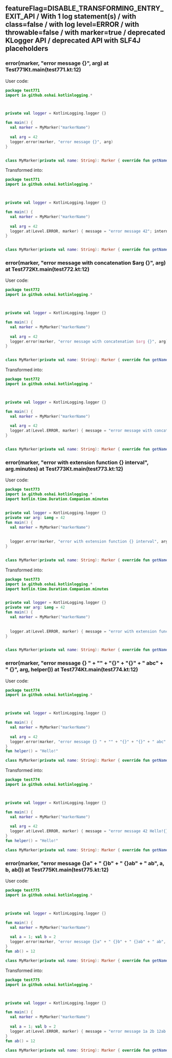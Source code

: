 ## featureFlag=DISABLE_TRANSFORMING_ENTRY_EXIT_API / With 1 log statement(s) / with class=false / with log level=ERROR / with throwable=false / with marker=true / deprecated KLogger API / deprecated API with SLF4J placeholders



###  error(marker, "error message {}", arg) at Test771Kt.main(test771.kt:12)

User code:
```kotlin
package test771
import io.github.oshai.kotlinlogging.*



private val logger = KotlinLogging.logger {}

fun main() {
  val marker = MyMarker("markerName")
  
  val arg = 42
  logger.error(marker, "error message {}", arg)
}


class MyMarker(private val name: String): Marker { override fun getName() = name }

```
  
Transformed into:
```kotlin
package test771
import io.github.oshai.kotlinlogging.*



private val logger = KotlinLogging.logger {}

fun main() {
  val marker = MyMarker("markerName")
  
  val arg = 42
  logger.at(Level.ERROR, marker) { message = "error message 42"; internalCompilerData = KLoggingEventBuilder.InternalCompilerData(messageTemplate = ""error message {}"", className = "test771.Test771Kt", methodName = "main", fileName = "test771.kt", lineNumber = 12)
}


class MyMarker(private val name: String): Marker { override fun getName() = name }

```

###  error(marker, "error message with concatenation $arg {}", arg) at Test772Kt.main(test772.kt:12)

User code:
```kotlin
package test772
import io.github.oshai.kotlinlogging.*



private val logger = KotlinLogging.logger {}

fun main() {
  val marker = MyMarker("markerName")
  
  val arg = 42
  logger.error(marker, "error message with concatenation $arg {}", arg)
}


class MyMarker(private val name: String): Marker { override fun getName() = name }

```
  
Transformed into:
```kotlin
package test772
import io.github.oshai.kotlinlogging.*



private val logger = KotlinLogging.logger {}

fun main() {
  val marker = MyMarker("markerName")
  
  val arg = 42
  logger.at(Level.ERROR, marker) { message = "error message with concatenation 42 42"; internalCompilerData = KLoggingEventBuilder.InternalCompilerData(messageTemplate = ""error message with concatenation $arg {}"", className = "test772.Test772Kt", methodName = "main", fileName = "test772.kt", lineNumber = 12)
}


class MyMarker(private val name: String): Marker { override fun getName() = name }

```

###  error(marker, "error with extension function {} interval", arg.minutes) at Test773Kt.main(test773.kt:12)

User code:
```kotlin
package test773
import io.github.oshai.kotlinlogging.*
import kotlin.time.Duration.Companion.minutes


private val logger = KotlinLogging.logger {}
private var arg: Long = 42
fun main() {
  val marker = MyMarker("markerName")
  
  
  logger.error(marker, "error with extension function {} interval", arg.minutes)
}


class MyMarker(private val name: String): Marker { override fun getName() = name }

```
  
Transformed into:
```kotlin
package test773
import io.github.oshai.kotlinlogging.*
import kotlin.time.Duration.Companion.minutes


private val logger = KotlinLogging.logger {}
private var arg: Long = 42
fun main() {
  val marker = MyMarker("markerName")
  
  
  logger.at(Level.ERROR, marker) { message = "error with extension function 42m interval"; internalCompilerData = KLoggingEventBuilder.InternalCompilerData(messageTemplate = ""error with extension function {} interval"", className = "test773.Test773Kt", methodName = "main", fileName = "test773.kt", lineNumber = 12)
}


class MyMarker(private val name: String): Marker { override fun getName() = name }

```

###  error(marker, "error message {} " + "" + "{}" + "{}" + " abc" + " {}", arg, helper()) at Test774Kt.main(test774.kt:12)

User code:
```kotlin
package test774
import io.github.oshai.kotlinlogging.*



private val logger = KotlinLogging.logger {}

fun main() {
  val marker = MyMarker("markerName")
  
  val arg = 42
  logger.error(marker, "error message {} " + "" + "{}" + "{}" + " abc" + " {}", arg, helper())
}
fun helper() = "Hello!"

class MyMarker(private val name: String): Marker { override fun getName() = name }

```
  
Transformed into:
```kotlin
package test774
import io.github.oshai.kotlinlogging.*



private val logger = KotlinLogging.logger {}

fun main() {
  val marker = MyMarker("markerName")
  
  val arg = 42
  logger.at(Level.ERROR, marker) { message = "error message 42 Hello!{} abc {}"; internalCompilerData = KLoggingEventBuilder.InternalCompilerData(messageTemplate = ""error message {} " + "" + "{}" + "{}" + " abc" + " {}"", className = "test774.Test774Kt", methodName = "main", fileName = "test774.kt", lineNumber = 12)
}
fun helper() = "Hello!"

class MyMarker(private val name: String): Marker { override fun getName() = name }

```

###  error(marker, "error message {}a" + " {}b" + " {}ab" + " ab", a, b, ab()) at Test775Kt.main(test775.kt:12)

User code:
```kotlin
package test775
import io.github.oshai.kotlinlogging.*



private val logger = KotlinLogging.logger {}

fun main() {
  val marker = MyMarker("markerName")
  
  val a = 1; val b = 2
  logger.error(marker, "error message {}a" + " {}b" + " {}ab" + " ab", a, b, ab())
}
fun ab() = 12

class MyMarker(private val name: String): Marker { override fun getName() = name }

```
  
Transformed into:
```kotlin
package test775
import io.github.oshai.kotlinlogging.*



private val logger = KotlinLogging.logger {}

fun main() {
  val marker = MyMarker("markerName")
  
  val a = 1; val b = 2
  logger.at(Level.ERROR, marker) { message = "error message 1a 2b 12ab ab"; internalCompilerData = KLoggingEventBuilder.InternalCompilerData(messageTemplate = ""error message {}a" + " {}b" + " {}ab" + " ab"", className = "test775.Test775Kt", methodName = "main", fileName = "test775.kt", lineNumber = 12)
}
fun ab() = 12

class MyMarker(private val name: String): Marker { override fun getName() = name }

```
